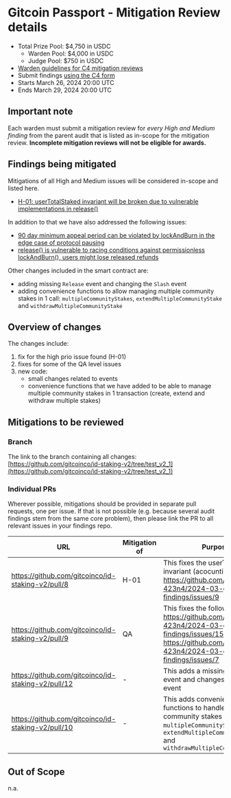 # Gitcoin Passport - Mitigation Review details

- Total Prize Pool: $4,750 in USDC
  - Warden Pool: $4,000 in USDC
  - Judge Pool: $750 in USDC
- [Warden guidelines for C4 mitigation reviews](https://code4rena.notion.site/Guidelines-for-C4-mitigation-reviews-ed10fc5cfbf640bd8dcec66f38b343c4)
- Submit findings [using the C4 form](https://code4rena.com/contests/2024-03-identity-staking-invitational-mitigation-review/submit)
- Starts March 26, 2024 20:00 UTC
- Ends March 29, 2024 20:00 UTC

## Important note

Each warden must submit a mitigation review for _every High and Medium finding_ from the parent audit that is listed as in-scope for the mitigation review. **Incomplete mitigation reviews will not be eligible for awards.**

## Findings being mitigated

Mitigations of all High and Medium issues will be considered in-scope and listed here.

- [H-01: userTotalStaked invariant will be broken due to vulnerable implementations in release()](https://github.com/code-423n4/2024-03-gitcoin-findings/issues/9)

In addition to that we have also addressed the following issues:

- [90 day minimum appeal period can be violated by lockAndBurn in the edge case of protocol pausing](https://github.com/code-423n4/2024-03-gitcoin-findings/issues/15)
- [release() is vulnerable to racing conditions against permissionless lockAndBurn(), users might lose released refunds](https://github.com/code-423n4/2024-03-gitcoin-findings/issues/7)

Other changes included in the smart contract are:

- adding missing `Release` event and changing the `Slash` event
- adding convenience functions to allow managing multiple community stakes in 1 call: `multipleCommunityStakes`, `extendMultipleCommunityStake` and `withdrawMultipleCommunityStake`

## Overview of changes

The changes include:

1. fix for the high prio issue found (H-01)
2. fixes for some of the QA level issues
3. new code:
    - small changes related to events
    - convenience functions that we have added to be able to manage multiple community stakes in 1 transaction (create, extend and withdraw multiple stakes)

## Mitigations to be reviewed

### Branch

The link to the branch containing all changes: [https://github.com/gitcoinco/id-staking-v2/tree/test_v2_1](https://github.com/gitcoinco/id-staking-v2/tree/test_v2_1)

### Individual PRs

Wherever possible, mitigations should be provided in separate pull requests, one per issue. If that is not possible (e.g. because several audit findings stem from the same core problem), then please link the PR to all relevant issues in your findings repo.

| URL                                                | Mitigation of | Purpose                                                                                                                                                                       |
| -------------------------------------------------- | ------------- | ----------------------------------------------------------------------------------------------------------------------------------------------------------------------------- |
| https://github.com/gitcoinco/id-staking-v2/pull/8  | H-01          | This fixes the userTotalStaked invariant (acocunting error) https://github.com/code-423n4/2024-03-gitcoin-findings/issues/9                                                   |
| https://github.com/gitcoinco/id-staking-v2/pull/9  | QA            | This fixes the following: https://github.com/code-423n4/2024-03-gitcoin-findings/issues/15, https://github.com/code-423n4/2024-03-gitcoin-findings/issues/7                   |
| https://github.com/gitcoinco/id-staking-v2/pull/12 | -             | This adds a missing `Release` event and changes the `Slash` event                                                                                                             |
| https://github.com/gitcoinco/id-staking-v2/pull/10 | -             | This adds convenience functions to handle multiple community stakes in 1 call: `multipleCommunityStakes`, `extendMultipleCommunityStake` and `withdrawMultipleCommunityStake` |

## Out of Scope

n.a.
